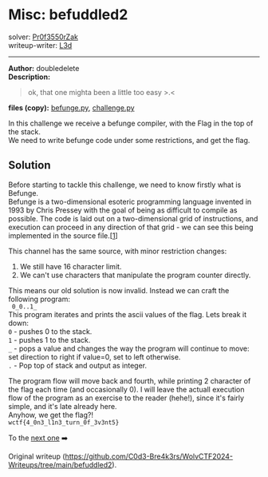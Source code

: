 # Misc: befuddled2  
solver: [Pr0f3550rZak](https://github.com/Pr0f3550rZak)  
writeup-writer: [L3d](https://github.com/imL3d)  
___  
**Author:** doubledelete  
**Description:**  
> ok, that one mighta been a little too easy >.<

**files (copy):**
[befunge.py](https://github.com/C0d3-Bre4k3rs/WolvCTF2024-Writeups/blob/main/befuddled2/files/befunge.py),
[challenge.py](https://github.com/C0d3-Bre4k3rs/WolvCTF2024-Writeups/blob/main/befuddled2/files/challenge.py)  

In this challenge we receive a befunge compiler, with the Flag in the top of
the stack.  
We need to write befunge code under some restrictions, and get the flag.  

## Solution

Before starting to tackle this challenge, we need to know firstly what is
Befunge.  
Befunge is a two-dimensional esoteric programming language invented in 1993 by
Chris Pressey with the goal of being as difficult to compile as possible. The
code is laid out on a two-dimensional grid of instructions, and execution can
proceed in any direction of that grid - we can see this being implemented in
the source file.[[1](https://esolangs.org/wiki/Befunge)]  

This channel has the same source, with minor restriction changes:  
1. We still have 16 character limit.    
2. We can't use characters that manipulate the program counter directly.    
  
This means our old solution is now invalid. Instead we can craft the following
program:  
` 0_0..1_`  
This program iterates and prints the ascii values of the flag. Lets break it
down:  
`0` - pushes 0 to the stack.  
`1` - pushes 1 to the stack.  
`_` - pops a value and changes the way the program will continue to move: set
direction to right if value=0, set to left otherwise.  
`.` - Pop top of stack and output as integer.  

The program flow will move back and fourth, while printing 2 character of the
flag each time (and occasionally 0). I will leave the actuall execution flow
of the program as an exercise to the reader (hehe!), since it's fairly simple,
and it's late already here.  
Anyhow, we get the flag?!  
`wctf{4_0n3_l1n3_turn_0f_3v3nt5}`  
  
To the [next
one](https://github.com/C0d3-Bre4k3rs/WolvCTF2024-Writeups/tree/main/befuddled3)
➡️

Original writeup
(https://github.com/C0d3-Bre4k3rs/WolvCTF2024-Writeups/tree/main/befuddled2).